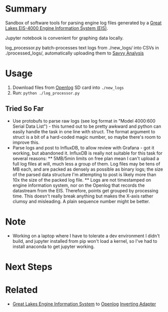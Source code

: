 
# Summary
Sandbox of software tools for parsing engine log files generated by a [Great Lakes EIS-4000 Engine Information System (EIS)](https://grtavionics.com/product/eis-4000/).

Jupyter notebook is convenient for graphing data locally. 

log_processor.py batch-processes text logs from ./new_logs/ into CSVs in ./processed_logs/, automatically uploading them to [Savvy Analysis](https://apps.savvyaviation.com/)

# Usage
1. Download files from [Openlog](https://www.sparkfun.com/products/13712) SD card into `./new_logs`
2. Run: `python ./log_processor.py`


## Tried So Far
* Use protobufs to parse raw logs (see log format in "Model 4000:600 Serial Data List") - this turned out to be pretty awkward and python can easily handle the task in one line with struct. The format argument to struct is a bit of a hard-coded magic number, so maybe there's room to improve this.
* Parse logs and post to InfluxDB, to allow review with Grafana - got it working, but abandoned it. InfluxDB is really not suitable for this task for several reasons:
** 5MB/5min limits on free plan mean I can't upload a full log files at will, much less a group of them. Log files may be tens of MB each, and are packed as densely as possible as binary logs; the size of the parsed data structure I'm attempting to post is likely more than 10x the size of the packed log file.
** Logs are not timestamped on engine information system, nor on the Openlog that records the datastream from the EIS. Therefore, points get grouped by processing time. This doesn't really break anything but makes the X-axis rather clumsy and misleading. A plain sequence number might be better. 


# Note
* Working on a laptop where I have to tolerate a dev environment I didn't build, and jupyter installed from pip won't load a kernel, so I've had to install anaconda to get jupyter working. 

# Next Steps

# Related
* [Great Lakes Engine Information System](https://grtavionics.com/product/eis-4000/) to [Openlog](https://www.sparkfun.com/products/13712) [Inverting Adapter](https://github.com/ersatzavian/EIS_Inverting_Adapter)
